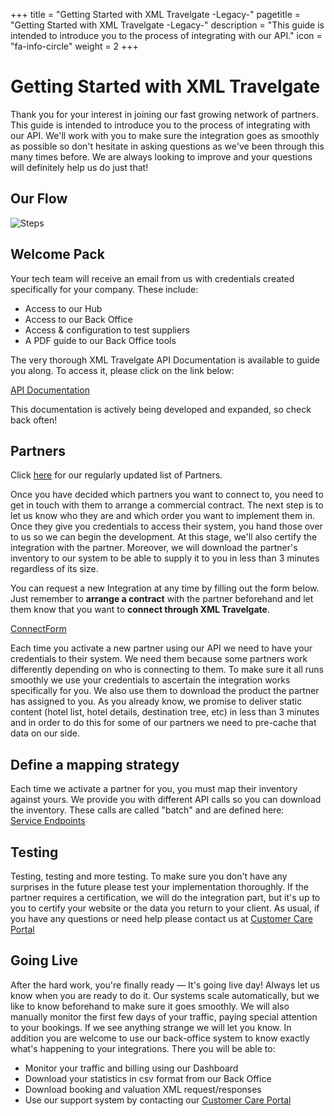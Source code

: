 +++
title = "Getting Started with XML Travelgate -Legacy-"
pagetitle = "Getting Started with XML Travelgate -Legacy-"
description = "This guide is intended to introduce you to the process of integrating with our API."
icon = "fa-info-circle"
weight = 2
+++


# Getting Started with XML Travelgate

Thank you for your interest in joining our fast growing network of partners. This guide is intended to introduce you to the process of integrating with our API. We'll work with you to make sure the integration goes as smoothly as possible so don't hesitate in asking questions as we've been through this many times before. We are always looking to improve and your questions will definitely help us do just that!

Our Flow
------------  

![Steps](/legacy/steps.png)

Welcome Pack
------------  

Your tech team will receive an email from us with credentials created specifically for your company. These include:

* Access to our Hub
* Access to our Back Office
* Access & configuration to test suppliers
* A PDF guide to our Back Office tools

The very thorough  XML Travelgate API Documentation is available to guide you along. To access it, please
click on the link below:  

[API Documentation](https://docs.travelgatex.com/legacy/)

This documentation is actively being developed and expanded, so check back often!

Partners
---------

Click [here](https://docsend.com/view/ivxyn32) for our regularly updated list of Partners.

Once you have decided which partners you want to connect to, you need to get in touch with them to arrange a commercial contract. The next step is to let us know who they are and which order you want to implement them in. Once they give you credentials to access their system, you hand those over to us so we can begin the development. At this stage, we'll also certify the integration with the partner. Moreover, we will download the partner's inventory to our system to be able to supply it to you in less than 3 minutes regardless of its size.

You can request a new Integration at any time by filling out the form below. Just remember to **arrange a contract** with the partner beforehand and let them know that you want to **connect through XML Travelgate**.

[ConnectForm](https://connect.xmltravelgate.com/)

Each time you activate a new partner using our API we need to have your credentials to their system. We need them because some partners work differently depending on who is connecting to them. To make sure it all runs smoothly we use your credentials to ascertain the integration works specifically for you.
We also use them to download the product the partner has assigned to you. As you already know, we promise to deliver static content (hotel list, hotel details, destination tree, etc) in less than 3 minutes and in order to do this for some of our partners we need to pre-cache that data on our side.

Define a mapping strategy
-------------------------

Each time we activate a partner for you, you must map their inventory against yours. We provide you with different
API calls so you can download the inventory. These calls are called "batch" and are defined here:  
[Service Endpoints](https://docs.travelgatex.com/legacy/docs/service-endpoints/)

Testing
-------

Testing, testing and more testing. To make sure you don't have any surprises in the future please test your implementation thoroughly. If the partner requires a certification, we will do the integration part, but it's up to you to certify your website or the data you return to your client. As usual, if you have any questions or need help please contact us at [Customer Care Portal](https://xmltravelgate.atlassian.net/servicedesk/customer/portal/7)

Going Live
----------

After the hard work, you're finally ready — It's going live day!
Always let us know when you are ready to do it. Our systems scale automatically, but we like to know beforehand to make sure it goes smoothly. We will also manually monitor the first few days of your traffic, paying special attention to your bookings. If we see anything strange we will let you know.
In addition you are welcome to use our back-office system to know exactly what's happening to your integrations. There you will be able to:

* Monitor your traffic and billing using our Dashboard
* Download your statistics in csv format from our Back Office
* Download booking and valuation XML request/responses 
* Use our support system by contacting our [Customer Care Portal](https://xmltravelgate.atlassian.net/servicedesk/customer/portal/7)
